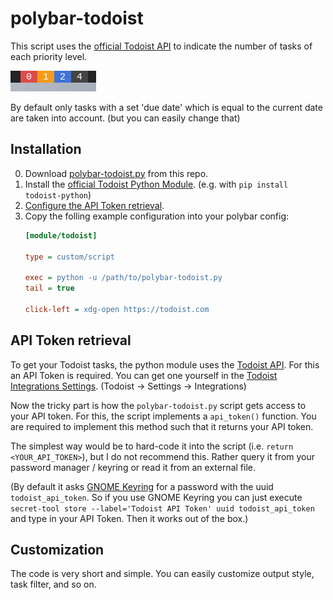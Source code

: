 # polybar-todoist

This script uses the [official Todoist API](https://developer.todoist.com/) to indicate the number of tasks of each priority level.

![screenshot_todoist_module](screenshots/module.png)

By default only tasks with a set 'due date' which is equal to the current date are taken into account. (but you can easily change that)

## Installation

0. Download [polybar-todoist.py](https://raw.githubusercontent.com/jbirnick/polybar-todoist/master/polybar-todoist.py) from this repo.
1. Install the [official Todoist Python Module](https://github.com/Doist/todoist-python). (e.g. with `pip install todoist-python`)
2. [Configure the API Token retrieval](#api-token-retrieval).
3. Copy the folling example configuration into your polybar config:
   ```ini
   [module/todoist]

   type = custom/script

   exec = python -u /path/to/polybar-todoist.py
   tail = true

   click-left = xdg-open https://todoist.com
   ```

## API Token retrieval

To get your Todoist tasks, the python module uses the [Todoist API](https://developer.todoist.com/). For this an API Token is required.
You can get one yourself in the [Todoist Integrations Settings](https://todoist.com/prefs/integrations). (Todoist -> Settings -> Integrations)

Now the tricky part is how the `polybar-todoist.py` script gets access to your API token. For this, the script implements a `api_token()` function.
You are required to implement this method such that it returns your API token.

The simplest way would be to hard-code it into the script (i.e. `return <YOUR_API_TOKEN>`), but I do not recommend this.
Rather query it from your password manager / keyring or read it from an external file.

(By default it asks [GNOME Keyring](https://wiki.archlinux.org/index.php/GNOME/Keyring) for a password with the uuid `todoist_api_token`. So if you use GNOME Keyring you can just execute
```secret-tool store --label='Todoist API Token' uuid todoist_api_token```
and type in your API Token. Then it works out of the box.)

## Customization

The code is very short and simple. You can easily customize output style, task filter, and so on.
